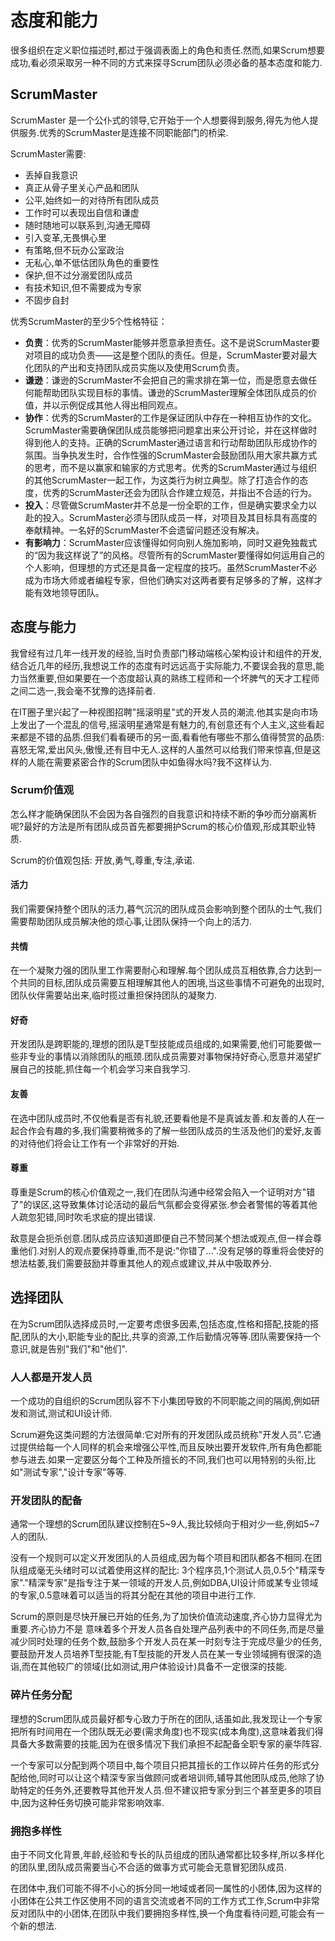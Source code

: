 # 态度和能力

很多组织在定义职位描述时,都过于强调表面上的角色和责任.然而,如果Scrum想要成功,看必须采取另一种不同的方式来探寻Scrum团队必须必备的基本态度和能力.

## ScrumMaster

ScrumMaster	是一个公仆式的领导,它开始于一个人想要得到服务,得先为他人提供服务.优秀的ScrumMaster是连接不同职能部门的桥梁.

ScrumMaster需要:
* 丢掉自我意识
* 真正从骨子里关心产品和团队
* 公平,始终如一的对待所有团队成员
* 工作时可以表现出自信和谦虚
* 随时随地可以联系到,沟通无障碍
* 引入变革,无畏惧心里
* 有策略,但不玩办公室政治
* 无私心,单不低估团队角色的重要性
* 保护,但不过分溺爱团队成员
* 有技术知识,但不需要成为专家
* 不固步自封

优秀ScrumMaster的至少5个性格特征：
- **负责**：优秀的ScrumMaster能够并愿意承担责任。这不是说ScrumMaster要对项目的成功负责——这是整个团队的责任。但是，ScrumMaster要对最大化团队的产出和支持团队成员实施以及使用Scrum负责。
- **谦逊**：谦逊的ScrumMaster不会把自己的需求排在第一位，而是愿意去做任何能帮助团队实现目标的事情。谦逊的ScrumMaster理解全体团队成员的价值，并以示例促成其他人得出相同观点。
- **协作**：优秀的ScrumMaster的工作是保证团队中存在一种相互协作的文化。ScrumMaster需要确保团队成员能够把问题拿出来公开讨论，并在这样做时得到他人的支持。正确的ScrumMaster通过语言和行动帮助团队形成协作的氛围。当争执发生时，合作性强的ScrumMaster会鼓励团队用大家共赢方式的思考，而不是以赢家和输家的方式思考。优秀的ScrumMaster通过与组织的其他ScrumMaster一起工作，为这类行为树立典型。除了打造合作的态度，优秀的ScrumMaster还会为团队合作建立规范，并指出不合适的行为。
- **投入**：尽管做ScrumMaster并不总是一份全职的工作，但是确实要求全力以赴的投入。ScrumMaster必须与团队成员一样，对项目及其目标具有高度的奉献精神。一名好的ScrumMaster不会遗留问题还没有解决。
- **有影响力**：ScrumMaster应该懂得如何向别人施加影响，同时又避免独裁式的“因为我这样说了”的风格。尽管所有的ScrumMaster要懂得如何运用自己的个人影响，但理想的方式还是具备一定程度的技巧。虽然ScrumMaster不必成为市场大师或者编程专家，但他们确实对这两者要有足够多的了解，这样才能有效地领导团队。

## 态度与能力

我曾经有过几年一线开发的经验,当时负责部门移动端核心架构设计和组件的开发,结合近几年的经历,我想说工作的态度有时远远高于实际能力,不要误会我的意思,能力当然重要,但如果要在一个态度超认真的熟练工程师和一个坏脾气的天才工程师之间二选一,我会毫不犹豫的选择前者.

在IT圈子里兴起了一种视图招聘"摇滚明星"式的开发人员的潮流.他其实是向市场上发出了一个混乱的信号,摇滚明星通常是有魅力的,有创意还有个人主义,这些看起来都是不错的品质.但我们看看硬币的另一面,看看他有哪些不那么值得赞赏的品质:喜怒无常,爱出风头,傲慢,还有目中无人.这样的人虽然可以给我们带来惊喜,但是这样的人能在需要紧密合作的Scrum团队中如鱼得水吗?我不这样认为.

### Scrum价值观

怎么样才能确保团队不会因为各自强烈的自我意识和持续不断的争吵而分崩离析呢?最好的方法是所有团队成员首先都要拥护Scrum的核心价值观,形成其职业特质.

Scrum的价值观包括: 开放,勇气,尊重,专注,承诺.

#### 活力

我们需要保持整个团队的活力,暮气沉沉的团队成员会影响到整个团队的士气,我们需要帮助团队成员解决他的烦心事,让团队保持一个向上的活力.

#### 共情

在一个凝聚力强的团队里工作需要耐心和理解.每个团队成员互相依靠,合力达到一个共同的目标,团队成员需要互相理解其他人的困境,当这些事情不可避免的出现时,团队伙伴需要站出来,临时揽过重担保持团队的凝聚力.

#### 好奇

开发团队是跨职能的,理想的团队是T型技能成员组成的,如果需要,他们可能要做一些非专业的事情以消除团队的瓶颈.团队成员需要对事物保持好奇心,愿意并渴望扩展自己的技能,抓住每一个机会学习来自我学习.

#### 友善

在选中团队成员时,不仅他看是否有礼貌,还要看他是不是真诚友善.和友善的人在一起合作会有趣的多,我们需要稍微多的了解一些团队成员的生活及他们的爱好,友善的对待他们将会让工作有一个非常好的开始.

#### 尊重

尊重是Scrum的核心价值观之一,我们在团队沟通中经常会陷入一个证明对方"错了"的误区,这导致集体讨论活动的最后气氛都会变得紧张.参会者警惕的等着其他人疏忽犯错,同时吹毛求疵的提出错误.

敌意是会扼杀创意.团队成员应该知道即便自己不赞同某个想法或观点,但一样会尊重他们.对别人的观点要保持尊重,而不是说:"你错了...".没有足够的尊重将会使好的想法枯萎,我们需要鼓励并尊重其他人的观点或建议,并从中吸取养分.

## 选择团队

在为Scrum团队选择成员时,一定要考虑很多因素,包括态度,性格和搭配,技能的搭配,团队的大小,职能专业的配比,共享的资源,工作后勤情况等等.团队需要保持一个意识,就是告别"我们"和"他们".

### 人人都是开发人员

一个成功的自组织的Scrum团队容不下小集团导致的不同职能之间的隔阂,例如研发和测试,测试和UI设计师.

Scrum避免这类问题的方法很简单:它对所有的开发团队成员统称"开发人员".它通过提供给每一个人同样的机会来增强公平性,而且反映出要开发软件,所有角色都能参与进去.如果一定要区分每个工种及所擅长的不同,我们也可以用特别的头衔,比如"测试专家","设计专家"等等.

### 开发团队的配备

通常一个理想的Scrum团队建议控制在5~9人,我比较倾向于相对少一些,例如5~7人的团队.

没有一个规则可以定义开发团队的人员组成,因为每个项目和团队都各不相同.在团队组成毫无头绪时可以试着使用这样的配比: 3个程序员,1个测试人员,0.5个"精深专家"."精深专家"是指专注于某一领域的开发人员,例如DBA,UI设计师或某专业领域的专家,0.5意味着可以适当的将其分配在其他的项目中进行工作.

Scrum的原则是尽快开展已开始的任务,为了加快价值流动速度,齐心协力显得尤为重要.齐心协力不是 意味着多个开发人员各自处理产品列表中的不同任务,而是尽量减少同时处理的任务个数,鼓励多个开发人员在某一时刻专注于完成尽量少的任务,要鼓励开发人员培养T型技能,有T型技能的开发人员在某一专业领域拥有很深的造诣,而在其他较广的领域(比如测试,用户体验设计)具备不一定很深的技能.

### 碎片任务分配

理想的Scrum团队成员最好都专心致力于所在的团队,话虽如此,我发现让一个专家把所有时间用在一个团队既无必要(需求角度)也不现实(成本角度),这意味着我们得具备大多数需要的技能,因为在很多情况下我们承担不起配备全职专家的豪华阵容.

一个专家可以分配到两个项目中,每个项目只把其擅长的工作以碎片任务的形式分配给他,同时可以让这个精深专家当做顾问或者培训师,辅导其他团队成员,他除了协助特定的任务外,还要教导其他开发人员.但不建议把专家分到三个甚至更多的项目中,因为这种任务切换可能非常影响效率.

### 拥抱多样性

由于不同文化背景,年龄,经验和专长的队员组成的团队通常都比较多样,所以多样化的团队里,团队成员需要当心不合适的做事方式可能会无意冒犯团队成员.

在团体中,我们可能不得不小心的拆分同一地域或者同一属性的小团体,因为这样的小团体在公共工作区使用不同的语言交流或者不同的工作方式工作,Scrum中非常反对团队中的小团体,在团队中我们要拥抱多样性,换一个角度看待问题,可能会有一个新的想法.









